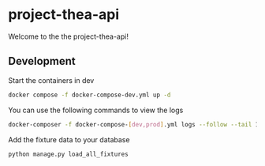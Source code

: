 # project-thea-api

Welcome to the the project-thea-api!

## Development

Start the containers in dev
```bash
docker compose -f docker-compose-dev.yml up -d
```

You can use the following commands to view the logs
```bash
docker-composer -f docker-compose-[dev,prod].yml logs --follow --tail 10 project-thea-api
```

Add the fixture data to your database
```bash
python manage.py load_all_fixtures
```
